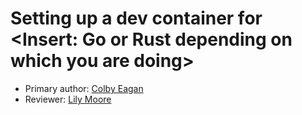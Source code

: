 # Setting up a dev container for <Insert: Go or Rust depending on which you are doing>

* Primary author: [Colby Eagan](https://github.com/colbyeagan)
* Reviewer: [Lily Moore](https://github.com/lilyem)
